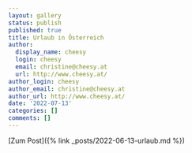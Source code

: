 ```yaml
---
layout: gallery
status: publish
published: true
title: Urlaub in Österreich
author:
  display_name: cheesy
  login: cheesy
  email: christine@cheesy.at
  url: http://www.cheesy.at/
author_login: cheesy
author_email: christine@cheesy.at
author_url: http://www.cheesy.at/
date: '2022-07-13'
categories: []
comments: []
---
```

[Zum Post]({% link _posts/2022-06-13-urlaub.md %})

